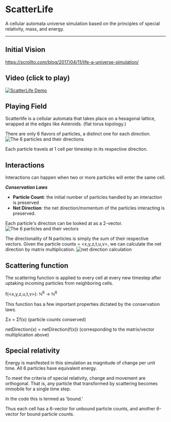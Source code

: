 # ScatterLife
A cellular automata universe simulation based on the principles of special relativity, mass, and energy.

----------

## Initial Vision
https://scrollto.com/blog/2017/04/11/life-a-universe-simulation/

## Video (click to play)
[![ScatterLife Demo](https://img.youtube.com/vi/xhiRjCEXDL4/0.jpg)](https://www.youtube.com/watch?v=xhiRjCEXDL4 "ScatterLife Demo")

## Playing Field

Scatterlife is a cellular automata that takes place on a hexagonal lattice, wrapped at the edges like Asteroids. (flat torus topology.)

There are only 6 flavors of particles, a distinct one for each direction.
![The 6 particles and their directions](readme/hexagon-grid.png)

Each particle travels at 1 cell per timestep in its respective direction.

## Interactions

Interactions can happen when two or more particles will enter the same cell.

***Conservation Laws***
* **Particle Count**: the initial number of particles handled by an interaction is preserved
* **Net Direction**: the net direction/momentum of the particles interacting is preserved.

Each particle's direction can be looked at as a 2-vector.
![The 6 particles and their vectors](readme/hexagon-coords.png)

The directionality of N particles is simply the sum of their respective vectors.
Given the particle counts = <x,y,z,t,u,v>, we can calculate the net direction by matrix multiplication.
![net direction calculation](readme/net-direction.png)

## Scattering function
The scattering function is applied to every cell at every new timestep after uptaking incoming particles from neighboring cells.

f(<x,y,z,u,t,v>): ℕ<sup>6</sup> → ℕ<sup>6</sup> 

This function has a few important properties dictated by the conservation laws.

Σx = Σf(x) (particle counts conserved)

netDirection(x) = netDirection(f(x)) (corresponding to the matrix/vector multiplication above)

## Special relativity
Energy is manifested in this simulation as magnitude of change per unit time.
All 6 particles have equivalent energy.

To meet the criteria of special relativity, change and movement are orthogonal.
That is, any particle that transformed by scattering becomes immobile for a single time step.

In the code this is termed as 'bound.'

Thus each cell has a 6-vector for unbound particle counts, and another 6-vector for bound particle counts.
